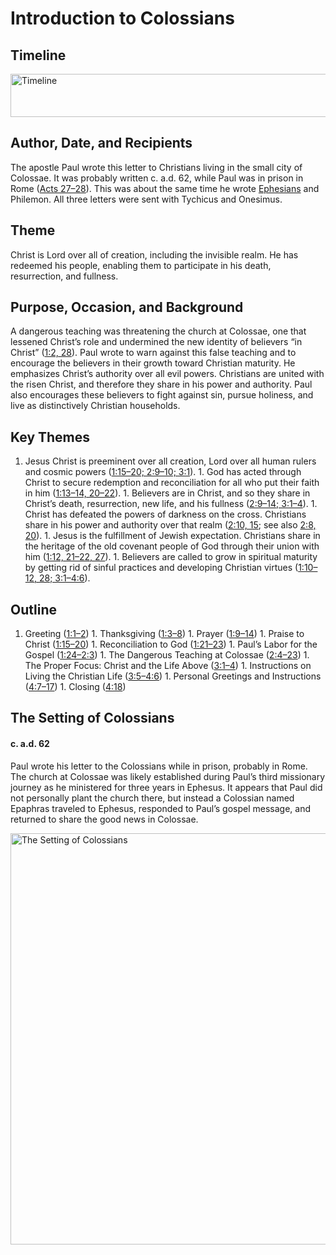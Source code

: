 
# Introduction to Colossians

## Timeline

 [ <img src="https:https://www.esv.org//static.esvmedia.orghttps://www.esv.org/media/esv-global-study-biblehttps://www.esv.org/images/mediumhttps://www.esv.org/chart_51_timeline.png" alt="Timeline" width="700" height="69"/> ](https:https://www.esv.org//static.esvmedia.orghttps://www.esv.org/media/esv-global-study-biblehttps://www.esv.org/images/big/chart_51_timeline.png) 

## Author, Date, and Recipients

The apostle Paul wrote this letter to Christians living in the small city of Colossae. It was probably written c. a.d. 62, while Paul was in prison in Rome ([Acts 27–28](https://www.esv.org/Acts+27%3A1%E2%80%9328%3A31/)). This was about the same time he wrote [Ephesians](https://www.esv.org/Ephesians+1%3A1%E2%80%936%3A24/) and Philemon. All three letters were sent with Tychicus and Onesimus.

## Theme

Christ is Lord over all of creation, including the invisible realm. He has redeemed his people, enabling them to participate in his death, resurrection, and fullness.

## Purpose, Occasion, and Background

A dangerous teaching was threatening the church at Colossae, one that lessened Christ’s role and undermined the new identity of believers “in Christ” ([1:2, 28](https://www.esv.org/Colossians+1%3A2%2C+1%3A28/)). Paul wrote to warn against this false teaching and to encourage the believers in their growth toward Christian maturity. He emphasizes Christ’s authority over all evil powers. Christians are united with the risen Christ, and therefore they share in his power and authority. Paul also encourages these believers to fight against sin, pursue holiness, and live as distinctively Christian households.

## Key Themes
1. Jesus Christ is preeminent over all creation, Lord over all human rulers and cosmic powers ([1:15–20; 2:9–10; 3:1](https://www.esv.org/Colossians+1%3A15%E2%80%9320%2C+2%3A9%E2%80%9310%2C+3%3A1/)). 1. God has acted through Christ to secure redemption and reconciliation for all who put their faith in him ([1:13–14, 20–22](https://www.esv.org/Colossians+1%3A13%E2%80%9314%2C+1%3A20%E2%80%9322/)). 1. Believers are in Christ, and so they share in Christ’s death, resurrection, new life, and his fullness ([2:9–14; 3:1–4](https://www.esv.org/Colossians+2%3A9%E2%80%9314%2C+3%3A1%E2%80%934/)). 1. Christ has defeated the powers of darkness on the cross. Christians share in his power and authority over that realm ([2:10, 15](https://www.esv.org/Colossians+2%3A10%2C+2%3A15/); see also [2:8, 20](https://www.esv.org/Colossians+2%3A8%2C+2%3A20/)). 1. Jesus is the fulfillment of Jewish expectation. Christians share in the heritage of the old covenant people of God through their union with him ([1:12, 21–22, 27](https://www.esv.org/Colossians+1%3A12%2C+1%3A21%E2%80%9322%2C+1%3A27/)). 1. Believers are called to grow in spiritual maturity by getting rid of sinful practices and developing Christian virtues ([1:10–12, 28; 3:1–4:6](https://www.esv.org/Colossians+1%3A10%E2%80%9312%2C+1%3A28%2C+3%3A1%E2%80%934%3A6/)). 
## Outline
1. Greeting ([1:1–2](https://www.esv.org/Colossians+1%3A1%E2%80%932/)) 1. Thanksgiving ([1:3–8](https://www.esv.org/Colossians+1%3A3%E2%80%938/)) 1. Prayer ([1:9–14](https://www.esv.org/Colossians+1%3A9%E2%80%9314/)) 1. Praise to Christ ([1:15–20](https://www.esv.org/Colossians+1%3A15%E2%80%9320/)) 1. Reconciliation to God ([1:21–23](https://www.esv.org/Colossians+1%3A21%E2%80%9323/)) 1. Paul’s Labor for the Gospel ([1:24–2:3](https://www.esv.org/Colossians+1%3A24%E2%80%932%3A3/)) 1. The Dangerous Teaching at Colossae ([2:4–23](https://www.esv.org/Colossians+2%3A4%E2%80%9323/)) 1. The Proper Focus: Christ and the Life Above ([3:1–4](https://www.esv.org/Colossians+3%3A1%E2%80%934/)) 1. Instructions on Living the Christian Life ([3:5–4:6](https://www.esv.org/Colossians+3%3A5%E2%80%934%3A6/)) 1. Personal Greetings and Instructions ([4:7–17](https://www.esv.org/Colossians+4%3A7%E2%80%9317/)) 1. Closing ([4:18](https://www.esv.org/Colossians+4%3A18/)) 
## The Setting of Colossians

#### c. a.d. 62

Paul wrote his letter to the Colossians while in prison, probably in Rome. The church at Colossae was likely established during Paul’s third missionary journey as he ministered for three years in Ephesus. It appears that Paul did not personally plant the church there, but instead a Colossian named Epaphras traveled to Ephesus, responded to Paul’s gospel message, and returned to share the good news in Colossae.

 [ <img src="https:https://www.esv.org//static.esvmedia.orghttps://www.esv.org/media/esv-global-study-biblehttps://www.esv.org/images/mediumhttps://www.esv.org/map_51_01.jpg" alt="The Setting of Colossians" width="700" height="658"/> ](https:https://www.esv.org//static.esvmedia.orghttps://www.esv.org/media/esv-global-study-biblehttps://www.esv.org/images/big/map_51_01.jpg) 

